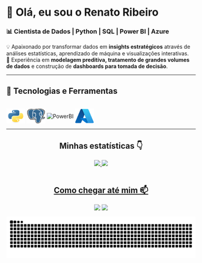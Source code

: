 # 👋 Olá, eu sou o Renato Ribeiro  
### 📊 Cientista de Dados | Python | SQL | Power BI | Azure  

💡 Apaixonado por transformar dados em **insights estratégicos** através de análises estatísticas, aprendizado de máquina e visualizações interativas.  
🎯 Experiência em **modelagem preditiva, tratamento de grandes volumes de dados** e construção de **dashboards para tomada de decisão**.  

---

## 🔧 Tecnologias e Ferramentas  
<div style="display: inline_block"><br>
  <img align="center" alt="Python" height="40" width="50" src="https://raw.githubusercontent.com/devicons/devicon/master/icons/python/python-original.svg">
  <img align="center" alt="SQL" height="40" width="50" src="https://raw.githubusercontent.com/devicons/devicon/master/icons/postgresql/postgresql-original.svg">
  <img align="center" alt="PowerBI" height="40" width="50" src="https://img.icons8.com/color/48/power-bi.png">
  <img align="center" alt="Azure" height="40" width="50" src="https://raw.githubusercontent.com/devicons/devicon/master/icons/azure/azure-original.svg">
</div>

---

<div align="center">
  
  ## Minhas estatísticas :point_down:
  
  </div> 
  

<div align="center">
  <a href="https://github.com/Renato-Ribeiroo">
  <img width="48%" src="https://github-readme-stats.vercel.app/api?username=Renato-Ribeiroo&show_icons=true&theme=dracula&include_all_commits=true&count_private=true"/>
  <img width="48%" src="https://github-readme-stats.vercel.app/api/top-langs/?username=Renato-Ribeiroo&layout=compact&langs_count=7&theme=dracula"/>
</div>
<div style="display: inline_block"><br>

<div align="center">
   
  ##  Como chegar até mim 📫
    
  </div>
  
  <div>
    <div align="center">
  <a href = "mailto:renato.mry@gmail.com"><img src="https://img.shields.io/badge/-Gmail-%23333?style=for-the-badge&logo=gmail&logoColor=white" target="_blank"></a>
  <a href="https://www.linkedin.com/in/renato-ribeiro2022/" target="_blank"><img src="https://img.shields.io/badge/-LinkedIn-%230077B5?style=for-the-badge&logo=linkedin&logoColor=white" target="_blank"></a> 
      
  </div>
  </div>

 
</div>

<p align="center">
  <picture>
    <source media="(prefers-color-scheme: dark)" srcset="https://raw.githubusercontent.com/Renato-Ribeiroo/Renato-Ribeiroo/output/snake-dark.svg">
    <source media="(prefers-color-scheme: light)" srcset="https://raw.githubusercontent.com/Renato-Ribeiroo/Renato-Ribeiroo/output/snake-light.svg">
    <img alt="Snake animation" src="https://raw.githubusercontent.com/Renato-Ribeiroo/Renato-Ribeiroo/output/snake-dark.svg">
  </picture>
</p>

<!--<div align="left">
   
  ##  Contador de visitas
    
  </div>
<p align="left">   <img alingn="left" src="https://profile-counter.glitch.me/Renato-Ribeiroo/count.svg" /></p>--!>
